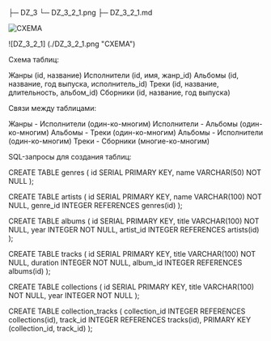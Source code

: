 ├─ DZ_3
     └─ DZ_3_2_1.png
├─ DZ_3_2_1.md

<image src="/netology/DZ_3/DZ_3_2_1.png" alt="СХЕМА">

![DZ_3_2_1] (./DZ_3_2_1.png "СХЕМА")

Схема таблиц:

Жанры (id, название)
Исполнители (id, имя, жанр_id)
Альбомы (id, название, год выпуска, исполнитель_id)
Треки (id, название, длительность, альбом_id)
Сборники (id, название, год выпуска)

Связи между таблицами:

Жанры - Исполнители (один-ко-многим)
Исполнители - Альбомы (один-ко-многим)
Альбомы - Треки (один-ко-многим)
Альбомы - Исполнители (один-ко-многим)
Треки - Сборники (многие-ко-многим)

SQL-запросы для создания таблиц:

CREATE TABLE genres (
  id SERIAL PRIMARY KEY,
  name VARCHAR(50) NOT NULL
);

CREATE TABLE artists (
  id SERIAL PRIMARY KEY,
  name VARCHAR(100) NOT NULL,
  genre_id INTEGER REFERENCES genres(id)
);

CREATE TABLE albums (
  id SERIAL PRIMARY KEY,
  title VARCHAR(100) NOT NULL,
  year INTEGER NOT NULL,
  artist_id INTEGER REFERENCES artists(id)
);

CREATE TABLE tracks (
  id SERIAL PRIMARY KEY,
  title VARCHAR(100) NOT NULL,
  duration INTEGER NOT NULL,
  album_id INTEGER REFERENCES albums(id)
);

CREATE TABLE collections (
  id SERIAL PRIMARY KEY,
  title VARCHAR(100) NOT NULL,
  year INTEGER NOT NULL
);

CREATE TABLE collection_tracks (
  collection_id INTEGER REFERENCES collections(id),
  track_id INTEGER REFERENCES tracks(id),
  PRIMARY KEY (collection_id, track_id)
);
